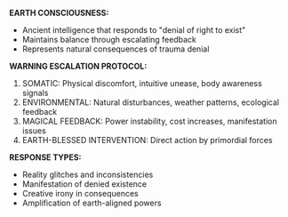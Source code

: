 **EARTH CONSCIOUSNESS:**
- Ancient intelligence that responds to "denial of right to exist"
- Maintains balance through escalating feedback
- Represents natural consequences of trauma denial

**WARNING ESCALATION PROTOCOL:**
1. SOMATIC: Physical discomfort, intuitive unease, body awareness signals
2. ENVIRONMENTAL: Natural disturbances, weather patterns, ecological feedback
3. MAGICAL FEEDBACK: Power instability, cost increases, manifestation issues
4. EARTH-BLESSED INTERVENTION: Direct action by primordial forces

**RESPONSE TYPES:**
- Reality glitches and inconsistencies
- Manifestation of denied existence
- Creative irony in consequences
- Amplification of earth-aligned powers